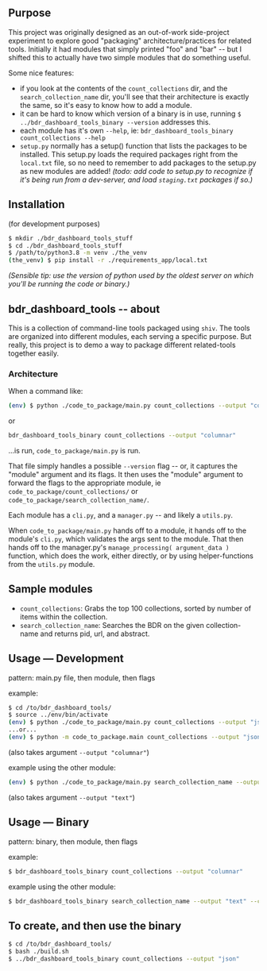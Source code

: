 ## Purpose

This project was originally designed as an out-of-work side-project experiment to explore good "packaging" architecture/practices for related tools. Initially it had modules that simply printed "foo" and "bar" -- but I shifted this to actually have two simple modules that do something useful.

Some nice features:
- if you look at the contents of the `count_collections` dir, and the `search_collection_name` dir, you'll see that their architecture is exactly the same, so it's easy to know how to add a module.
- it can be hard to know which version of a binary is in use, running `$ ../bdr_dashboard_tools_binary --version` addresses this.
- each module has it's own `--help`, ie: `bdr_dashboard_tools_binary count_collections --help`
- `setup.py` normally has a setup() function that lists the packages to be installed. This setup.py loads the required packages right from the `local.txt` file, so no need to remember to add packages to the setup.py as new modules are added! _(todo: add code to setup.py to recognize if it's being run from a dev-server, and load `staging.txt` packages if so.)_


## Installation

(for development purposes)

```bash
$ mkdir ./bdr_dashboard_tools_stuff
$ cd ./bdr_dashboard_tools_stuff
$ /path/to/python3.8 -m venv ./the_venv
(the_venv) $ pip install -r ./requirements_app/local.txt
```

_(Sensible tip: use the version of python used by the oldest server on which you'll be running the code or binary.)_


## bdr_dashboard_tools -- about

This is a collection of command-line tools packaged using `shiv`. The tools are organized into different modules, each serving a specific purpose. But really, this project is to demo a way to package different related-tools together easily.

### Architecture

When a command like:
```bash
(env) $ python ./code_to_package/main.py count_collections --output "columnar"
``` 

or

```bash
bdr_dashboard_tools_binary count_collections --output "columnar"
```

...is run, `code_to_package/main.py` is run. 

That file simply handles a possible `--version` flag -- or, it captures the "module" argument and its flags. It then uses the "module" argument to forward the flags to the appropriate module, ie `code_to_package/count_collections/` or `code_to_package/search_collection_name/`.

Each module has a `cli.py`, and a `manager.py` -- and likely a `utils.py`. 

When `code_to_package/main.py` hands off to a module, it hands off to the module's `cli.py`, which validates the args sent to the module. That then hands off to the manager.py's `manage_processing( argument_data )` function, which does the work, either directly, or by using helper-functions from the `utils.py` module.



## Sample modules

- `count_collections`: Grabs the top 100 collections, sorted by number of items within the collection.
- `search_collection_name`: Searches the BDR on the given collection-name and returns pid, url, and abstract.


## Usage — Development

pattern: main.py file, then module, then flags

example:

```bash
$ cd /to/bdr_dashboard_tools/
$ source ../env/bin/activate
(env) $ python ./code_to_package/main.py count_collections --output "json" 
...or...
(env) $ python -m code_to_package.main count_collections --output "json" 
```
(also takes argument `--output "columnar"`)

example using the other module:

```bash
(env) $ python ./code_to_package/main.py search_collection_name --output "json" --collection_name "Digitizing Timbuktu"
```
(also takes argument `--output "text"`)


## Usage — Binary

pattern: binary, then module, then flags

example:

```bash
$ bdr_dashboard_tools_binary count_collections --output "columnar"
```

example using the other module:

```bash
$ bdr_dashboard_tools_binary search_collection_name --output "text" --collection_name "Digitizing Timbuktu"
```


## To create, and then use the binary

```bash
$ cd /to/bdr_dashboard_tools/
$ bash ./build.sh
$ ../bdr_dashboard_tools_binary count_collections --output "json"
```
